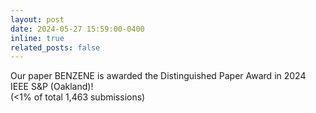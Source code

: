 ```yaml
---
layout: post
date: 2024-05-27 15:59:00-0400
inline: true
related_posts: false
---
```


Our paper BENZENE is awarded the Distinguished Paper Award in 2024 IEEE S&P (Oakland)!
<br>
(<1% of total 1,463 submissions)
